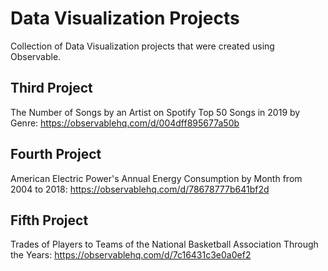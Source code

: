 # Data Visualization Projects
Collection of Data Visualization projects that were created using Observable.

## Third Project
The Number of Songs by an Artist on Spotify Top 50 Songs in 2019 by Genre: https://observablehq.com/d/004dff895677a50b

## Fourth Project
American Electric Power's Annual Energy Consumption by Month from 2004 to 2018: https://observablehq.com/d/78678777b641bf2d

## Fifth Project
Trades of Players to Teams of the National Basketball Association Through the Years: https://observablehq.com/d/7c16431c3e0a0ef2
